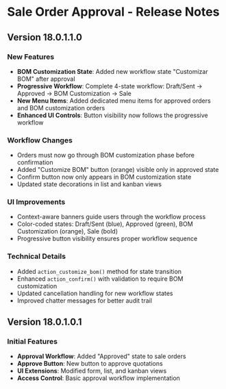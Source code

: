 # Sale Order Approval - Release Notes

## Version 18.0.1.1.0

### New Features
- **BOM Customization State**: Added new workflow state "Customizar BOM" after approval
- **Progressive Workflow**: Complete 4-state workflow: Draft/Sent → Approved → BOM Customization → Sale
- **New Menu Items**: Added dedicated menu items for approved orders and BOM customization orders
- **Enhanced UI Controls**: Button visibility now follows the progressive workflow

### Workflow Changes
- Orders must now go through BOM customization phase before confirmation
- Added "Customize BOM" button (orange) visible only in approved state
- Confirm button now only appears in BOM customization state
- Updated state decorations in list and kanban views

### UI Improvements
- Context-aware banners guide users through the workflow process
- Color-coded states: Draft/Sent (blue), Approved (green), BOM Customization (orange), Sale (bold)
- Progressive button visibility ensures proper workflow sequence

### Technical Details
- Added `action_customize_bom()` method for state transition
- Enhanced `action_confirm()` with validation to require BOM customization
- Updated cancellation handling for new workflow states
- Improved chatter messages for better audit trail

## Version 18.0.1.0.1

### Initial Features
- **Approval Workflow**: Added "Approved" state to sale orders
- **Approve Button**: New button to approve quotations
- **UI Extensions**: Modified form, list, and kanban views
- **Access Control**: Basic approval workflow implementation
